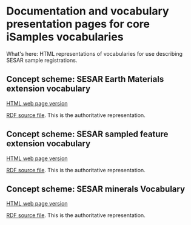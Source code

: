 # Documentation and vocabulary presentation pages for core iSamples vocabularies

What's here:
HTML representations of vocabularies for use describing SESAR sample registrations. 

## Concept scheme: SESAR Earth Materials extension vocabulary

[HTML web page version](https://geosamples.github.io/vocabularies/SESAR_material_extension_rock_sediment.html) 

[RDF source file](https://raw.githubusercontent.com/geosamples/vocabularies/sampledFeatureExtension/vocabulary/SESAR_material_extension_rock_sediment.ttl). This is the authoritative representation. 

## Concept scheme: SESAR sampled feature extension vocabulary

[HTML web page version](https://geosamples.github.io/vocabularies/SESAR_sampled_feature_extension.html)

[RDF source file](https://raw.githubusercontent.com/geosamples/vocabularies/sampledFeatureExtension/vocabulary/SESAR_sampled_feature_extension.ttl). This is the authoritative representation. 

## Concept scheme: SESAR minerals Vocabulary

[HTML web page version](https://geosamples.github.io/vocabularies/mineralSKOS.html)

[RDF source file](https://raw.githubusercontent.com/GeoSamples/vocabularies/sampledFeatureExtension/vocabulary/mineralSKOS.ttl). This is the authoritative representation. 

